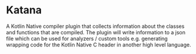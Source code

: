 # Katana

A Kotlin Native compiler plugin that collects information about the classes and functions that are compiled.  The plugin will write information to a json file which can be used for analyzers / custom tools e.g. generating wrapping code for the Kotlin Native C header in another high level language.
